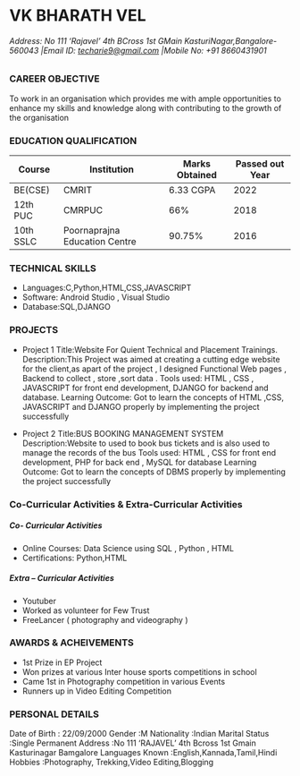 
# VK BHARATH VEL
###### Address: No 111 ‘Rajavel’ 4th BCross 1st GMain KasturiNagar,Bangalore-560043 |Email ID: techarie9@gmail.com |Mobile No: +91 8660431901





### CAREER OBJECTIVE

To work in an organisation which provides me with ample opportunities to enhance my skills and 
knowledge along with contributing to the growth of the organisation


### EDUCATION QUALIFICATION

| Course | Institution | Marks Obtained | Passed out Year
| ------ | ------ |  ------ |  ------ |
| BE(CSE)|CMRIT|6.33 CGPA|2022|
| 12th PUC |CMRPUC|66%|2018|
|  10th SSLC|Poornaprajna Education Centre|90.75%|2016|


### TECHNICAL SKILLS





- Languages:C,Python,HTML,CSS,JAVASCRIPT
- Software: Android Studio , Visual Studio
- Database:SQL,DJANGO


### PROJECTS

- Project 1 
Title:Website For Quient Technical and Placement Trainings.
Description:This Project was aimed at creating a cutting edge website for the client,as apart of 
the project , I designed Functional Web pages , Backend to collect , store ,sort data .
Tools used: HTML , CSS , JAVASCRIPT for front end development, DJANGO for backend and 
database.
Learning Outcome: Got to learn the concepts of HTML ,CSS, JAVASCRIPT and DJANGO properly 
by implementing the project successfully

-  Project 2
    Title:BUS BOOKING MANAGEMENT SYSTEM
Description:Website to used to book bus tickets and is also used to manage the records of the 
bus
Tools used: HTML , CSS for front end development, PHP for back end , MySQL for database
Learning Outcome: Got to learn the concepts of DBMS properly by implementing the project 
successfully


### Co-Curricular Activities & Extra-Curricular Activities

##### Co- Curricular Activities
- Online Courses: Data Science using SQL , Python , HTML
- Certifications: Python,HTML

##### Extra – Curricular Activities
- Youtuber
- Worked as volunteer for Few Trust
- FreeLancer ( photography and videography )


### AWARDS & ACHEIVEMENTS
-  1st Prize in EP Project
-  Won prizes at various Inter house sports competitions in school
-  Came 1st in Photography competition in various Events
-  Runners up in Video Editing Competition

### PERSONAL DETAILS

Date of Birth :   22/09/2000
Gender :M
Nationality :Indian
Marital Status :Single
Permanent Address :No 111 ‘RAJAVEL’ 4th Bcross 1st Gmain Kasturinagar Bamgalore
Languages Known :English,Kannada,Tamil,Hindi
Hobbies :Photography, Trekking,Video Editing,Blogging





